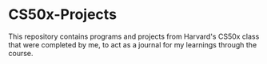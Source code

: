 # CS50x-Projects
This repository contains programs and projects from Harvard's CS50x class that were completed by me, to act as a journal for my learnings through the course.
